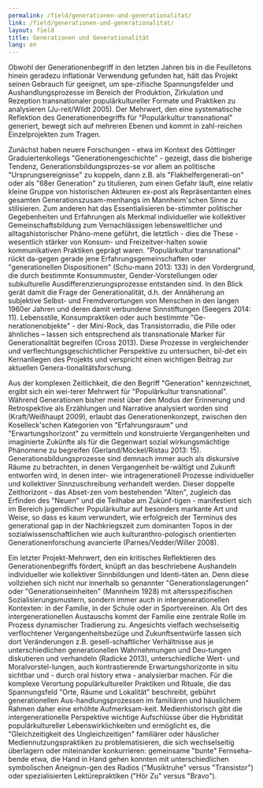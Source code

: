 ```yaml
---
permalink: /field/generationen-und-generationalitat/
link: /field/generationen-und-generationalitat/
layout: field
title: Generationen und Generationalität
lang: en
---
```

Obwohl der Generationenbegriff in den letzten Jahren bis in die Feuilletons hinein geradezu inflationär Verwendung gefunden hat, hält das Projekt seinen Gebrauch für geeignet, um spe-zifische Spannungsfelder und Aushandlungsprozesse im Bereich der Produktion, Zirkulation und Rezeption transnationaler populärkultureller Formate und Praktiken zu analysieren (Ju-reit/Wildt 2005). Der Mehrwert, den eine systematische Reflektion des Generationenbegriffs für "Populärkultur transnational" generiert, bewegt sich auf mehreren Ebenen und kommt in zahl-reichen Einzelprojekten zum Tragen. 

Zunächst haben neuere Forschungen - etwa im Kontext des Göttinger Graduiertenkollegs  "Generationengeschichte" - gezeigt, dass die bisherige Tendenz, Generationsbildungsprozes-se vor allem an politische "Ursprungsereignisse" zu koppeln, dann z.B. als "Flakhelfergenerati-on" oder als "68er Generation" zu titulieren, zum einen Gefahr läuft, eine relativ kleine Gruppe von historischen Akteuren ex-post als Repräsentanten eines gesamten Generationszusam-menhangs im Mannheim'schen Sinne zu stilisieren. Zum anderen hat das Essentialisieren be-stimmter politischer Gegebenheiten und Erfahrungen als Merkmal individueller wie kollektiver Gemeinschaftsbildung zum Vernachlässigen lebensweltlicher und alltagshistorischer Phäno-mene geführt, die letztlich - dies die These - wesentlich stärker von Konsum- und Freizeitver-halten sowie kommunikativen Praktiken geprägt waren. "Populärkultur transnational" rückt da-gegen gerade jene Erfahrungsgemeinschaften oder "generationellen Dispositionen" (Schu-mann 2013: 133) in den Vordergrund, die durch bestimmte Konsummuster, Gender-Vorstellungen oder subkulturelle Ausdifferenzierungsprozesse entstanden sind. In den Blick gerät damit die Frage der Generationalität, d.h. der Annäherung an subjektive Selbst- und Fremdverortungen von Menschen in den langen 1960er Jahren und deren damit verbundene Sinnstiftungen (Seegers 2014: 11). Lebensstile, Konsumpraktiken oder auch bestimmte "Ge-nerationenobjekte" - der Mini-Rock, das Transistorradio, die Pille oder ähnliches – lassen sich entsprechend als transnationale Marker für Generationalität begreifen (Cross 2013). Diese Prozesse in vergleichender und verflechtungsgeschichtlicher Perspektive zu untersuchen, bil-det ein Kernanliegen des Projekts und verspricht einen wichtigen Beitrag zur aktuellen Genera-tionalitätsforschung.


Aus der komplexen Zeitlichkeit, die den Begriff "Generation" kennzeichnet, ergibt sich ein wei-terer Mehrwert für "Populärkultur transnational". Während Generationen bisher meist über den Modus der Erinnerung und Retrospektive als Erzählungen und Narrative analysiert worden sind (Kraft/Weißhaupt 2009), erlaubt das Generationenkonzept, zwischen den Koselleck'schen Kategorien von "Erfahrungsraum" und "Erwartungshorizont" zu vermitteln und konstruierte Vergangenheiten und imaginierte Zukünfte als für die Gegenwart sozial wirkungsmächtige Phänomene zu begreifen (Gerland/Möckel/Ristau 2013: 15). Generationsbildungsprozesse sind demnach immer auch als diskursive Räume zu betrachten, in denen Vergangenheit be-wältigt und Zukunft entworfen wird, in denen inter- wie intragenerationell Prozesse individueller und kollektiver Sinnzuschreibung verhandelt werden. Dieser doppelte Zeithorizont - das Abset-zen vom bestehenden "Alten", zugleich das Erfinden des "Neuen" und die Teilhabe am Zukünf-tigen - manifestiert sich im Bereich jugendlicher Populärkultur auf besonders markante Art und Weise, so dass es kaum verwundert, wie erfolgreich der Terminus des generational gap in der Nachkriegszeit zum dominanten Topos in der sozialwissenschaftlichen wie auch kulturanthro-pologisch orientierten Generationenforschung avancierte (Parnes/Vedder/Willer 2008).


Ein letzter Projekt-Mehrwert, den ein kritisches Reflektieren des Generationenbegriffs fördert, knüpft an das beschriebene Aushandeln individueller wie kollektiver Sinnbildungen und Identi-täten an. Denn diese vollziehen sich nicht nur innerhalb so genannter "Generationslagerungen" oder "Generationseinheiten" (Mannheim 1928) mit altersspezifischen Sozialisierungsmustern, sondern immer auch in intergenerationellen Kontexten: in der Familie, in der Schule oder in Sportvereinen. Als Ort des intergenerationellen Austauschs kommt der Familie eine zentrale Rolle im Prozess dynamischer Tradierung zu. Angesichts vielfach wechselseitig verflochtener Vergangenheitsbezüge und Zukunftsentwürfe lassen sich dort Veränderungen z.B. gesell-schaftlicher Verhältnisse aus je unterschiedlichen generationellen Wahrnehmungen und Deu-tungen diskutieren und verhandeln (Radicke 2013), unterschiedliche Wert- und Moralvorstel-lungen, auch kontrastierende Erwartungshorizonte in situ sichtbar und - durch oral history etwa - analysierbar machen. Für die komplexe Verortung populärkultureller Praktiken und Rituale, die das Spannungsfeld "Orte, Räume und Lokalität" beschreibt, gebührt generationellen Aus-handlungsprozessen im familiären und häuslichem Rahmen daher eine erhöhte Aufmerksam-keit. Medienhistorisch gibt die intergenerationelle Perspektive wichtige Aufschlüsse über die Hybridität populärkultureller Lebenswirklichkeiten und ermöglicht es, die "Gleichzeitigkeit des Ungleichzeitigen" familiärer oder häuslicher Mediennutzungspraktiken zu problematisieren, die sich wechselseitig überlagern oder miteinander konkurrieren: gemeinsame "bunte" Fernseha-bende etwa, die Hand in Hand gehen konnten mit unterschiedlichen symbolischen Aneignun-gen des Radios ("Musiktruhe" versus "Transistor") oder spezialisierten Lektürepraktiken ("Hör Zu" versus "Bravo"). 

